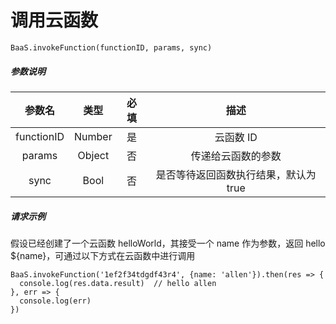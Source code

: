 # 调用云函数

`BaaS.invokeFunction(functionID, params, sync)`

##### 参数说明

|    参数名   |  类型   |  必填  |   描述   |
| :--------: | :----: | :----: | :-----: |
| functionID | Number |   是   | 云函数 ID |
|   params   | Object |   否   | 传递给云函数的参数 |
|    sync    |  Bool  |   否   | 是否等待返回函数执行结果，默认为 true |

##### 请求示例

假设已经创建了一个云函数 helloWorld，其接受一个 name 作为参数，返回 hello ${name}，可通过以下方式在云函数中进行调用

```
BaaS.invokeFunction('1ef2f34tdgdf43r4', {name: 'allen'}).then(res => {
  console.log(res.data.result)  // hello allen
}, err => {
  console.log(err)
})
```